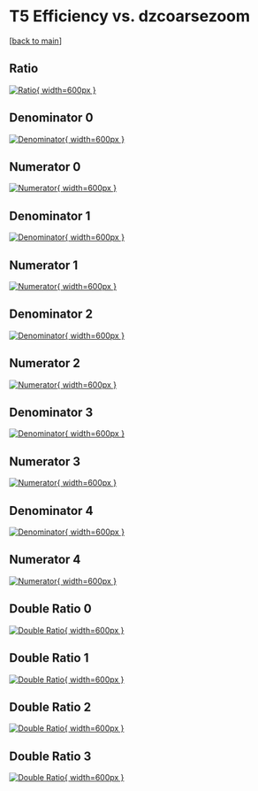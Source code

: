 # T5 Efficiency vs. dzcoarsezoom

[[back to main](./)]



## Ratio

[![Ratio](../mtv/var/T5_loweta_11_1_eff_dzcoarsezoom.png){ width=600px }](../mtv/var/T5_loweta_11_1_eff_dzcoarsezoom.pdf)

## Denominator 0

[![Denominator](../mtv/den/T5_loweta_11_1_eff_dzcoarsezoom_den0.png){ width=600px }](../mtv/den/T5_loweta_11_1_eff_dzcoarsezoom_den0.pdf)

## Numerator 0

[![Numerator](../mtv/num/T5_loweta_11_1_eff_dzcoarsezoom_num0.png){ width=600px }](../mtv/num/T5_loweta_11_1_eff_dzcoarsezoom_num0.pdf)

## Denominator 1

[![Denominator](../mtv/den/T5_loweta_11_1_eff_dzcoarsezoom_den1.png){ width=600px }](../mtv/den/T5_loweta_11_1_eff_dzcoarsezoom_den1.pdf)

## Numerator 1

[![Numerator](../mtv/num/T5_loweta_11_1_eff_dzcoarsezoom_num1.png){ width=600px }](../mtv/num/T5_loweta_11_1_eff_dzcoarsezoom_num1.pdf)

## Denominator 2

[![Denominator](../mtv/den/T5_loweta_11_1_eff_dzcoarsezoom_den2.png){ width=600px }](../mtv/den/T5_loweta_11_1_eff_dzcoarsezoom_den2.pdf)

## Numerator 2

[![Numerator](../mtv/num/T5_loweta_11_1_eff_dzcoarsezoom_num2.png){ width=600px }](../mtv/num/T5_loweta_11_1_eff_dzcoarsezoom_num2.pdf)

## Denominator 3

[![Denominator](../mtv/den/T5_loweta_11_1_eff_dzcoarsezoom_den3.png){ width=600px }](../mtv/den/T5_loweta_11_1_eff_dzcoarsezoom_den3.pdf)

## Numerator 3

[![Numerator](../mtv/num/T5_loweta_11_1_eff_dzcoarsezoom_num3.png){ width=600px }](../mtv/num/T5_loweta_11_1_eff_dzcoarsezoom_num3.pdf)

## Denominator 4

[![Denominator](../mtv/den/T5_loweta_11_1_eff_dzcoarsezoom_den4.png){ width=600px }](../mtv/den/T5_loweta_11_1_eff_dzcoarsezoom_den4.pdf)

## Numerator 4

[![Numerator](../mtv/num/T5_loweta_11_1_eff_dzcoarsezoom_num4.png){ width=600px }](../mtv/num/T5_loweta_11_1_eff_dzcoarsezoom_num4.pdf)

## Double Ratio 0

[![Double Ratio](../mtv/ratio/T5_loweta_11_1_eff_dzcoarsezoom_ratio0.png){ width=600px }](../mtv/ratio/T5_loweta_11_1_eff_dzcoarsezoom_ratio0.pdf)

## Double Ratio 1

[![Double Ratio](../mtv/ratio/T5_loweta_11_1_eff_dzcoarsezoom_ratio1.png){ width=600px }](../mtv/ratio/T5_loweta_11_1_eff_dzcoarsezoom_ratio1.pdf)

## Double Ratio 2

[![Double Ratio](../mtv/ratio/T5_loweta_11_1_eff_dzcoarsezoom_ratio2.png){ width=600px }](../mtv/ratio/T5_loweta_11_1_eff_dzcoarsezoom_ratio2.pdf)

## Double Ratio 3

[![Double Ratio](../mtv/ratio/T5_loweta_11_1_eff_dzcoarsezoom_ratio3.png){ width=600px }](../mtv/ratio/T5_loweta_11_1_eff_dzcoarsezoom_ratio3.pdf)

